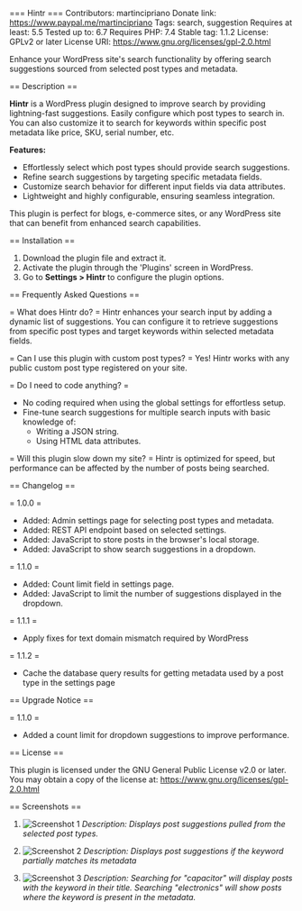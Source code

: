 === Hintr ===
Contributors: martincipriano
Donate link: https://www.paypal.me/martincipriano
Tags: search, suggestion
Requires at least: 5.5
Tested up to: 6.7
Requires PHP: 7.4
Stable tag: 1.1.2
License: GPLv2 or later
License URI: https://www.gnu.org/licenses/gpl-2.0.html

Enhance your WordPress site's search functionality by offering search suggestions sourced from selected post types and metadata.

== Description ==

**Hintr** is a WordPress plugin designed to improve search by providing lightning-fast suggestions.
Easily configure which post types to search in. You can also customize it to search for keywords within specific post metadata like price, SKU, serial number, etc.

**Features:**
- Effortlessly select which post types should provide search suggestions.
- Refine search suggestions by targeting specific metadata fields.
- Customize search behavior for different input fields via data attributes.
- Lightweight and highly configurable, ensuring seamless integration.

This plugin is perfect for blogs, e-commerce sites, or any WordPress site that can benefit from enhanced search capabilities.

== Installation ==

1. Download the plugin file and extract it.
2. Activate the plugin through the 'Plugins' screen in WordPress.
3. Go to **Settings > Hintr** to configure the plugin options.

== Frequently Asked Questions ==

= What does Hintr do? =
Hintr enhances your search input by adding a dynamic list of suggestions. You can configure it to retrieve suggestions from specific post types and target keywords within selected metadata fields.

= Can I use this plugin with custom post types? =
Yes! Hintr works with any public custom post type registered on your site.

= Do I need to code anything? =
- No coding required when using the global settings for effortless setup.
- Fine-tune search suggestions for multiple search inputs with basic knowledge of:
  - Writing a JSON string.
  - Using HTML data attributes.

= Will this plugin slow down my site? =
Hintr is optimized for speed, but performance can be affected by the number of posts being searched.

== Changelog ==

= 1.0.0 =
* Added: Admin settings page for selecting post types and metadata.
* Added: REST API endpoint based on selected settings.
* Added: JavaScript to store posts in the browser's local storage.
* Added: JavaScript to show search suggestions in a dropdown.

= 1.1.0 =
* Added: Count limit field in settings page.
* Added: JavaScript to limit the number of suggestions displayed in the dropdown.

= 1.1.1 =
* Apply fixes for text domain mismatch required by WordPress

= 1.1.2 =
* Cache the database query results for getting metadata used by a post type in the settings page

== Upgrade Notice ==

= 1.1.0 =
* Added a count limit for dropdown suggestions to improve performance.

== License ==

This plugin is licensed under the GNU General Public License v2.0 or later.  
You may obtain a copy of the license at: https://www.gnu.org/licenses/gpl-2.0.html

== Screenshots ==
1. ![Screenshot 1](assets/screenshot-1.png)
  *Description: Displays post suggestions pulled from the selected post types.*

2. ![Screenshot 2](assets/screenshot-2.png)
  *Description: Displays post suggestions if the keyword partially matches its metadata*

3. ![Screenshot 3](assets/screenshot-3.png)
  *Description: Searching for "capacitor" will display posts with the keyword in their title. Searching "electronics" will show posts where the keyword is present in the metadata.*